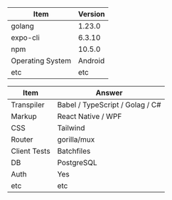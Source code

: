 | Item             | Version |
| ---------------- | ------- |
| golang           | 1.23.0  |
| expo-cli         | 6.3.10  |
| npm              | 10.5.0  |
| Operating System | Android |
| etc              | etc     |

| Item         | Answer                          |
| ------------ | ------------------------------- |
| Transpiler   | Babel / TypeScript / Golag / C# |
| Markup       | React Native / WPF              |
| CSS          | Tailwind                        |
| Router       | gorilla/mux                     |
| Client Tests | Batchfiles                      |
| DB           | PostgreSQL                      |
| Auth         | Yes                             |
| etc          | etc                             |
